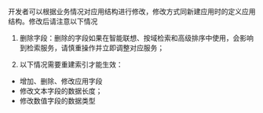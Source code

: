 开发者可以根据业务情况对应用结构进行修改，修改方式同新建应用时的定义应用结构。修改后请注意以下情况

1. 删除字段：删除的字段如果在智能联想、按域检索和高级排序中使用，会影响到检索服务，请慎重操作并立即调整对应服务；

1. 以下情况需要重建索引才能生效：


- 增加、删除、修改应用字段
- 修改文本字段的数据长度；
- 修改数值字段的数据类型